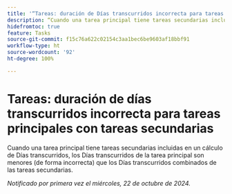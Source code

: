 ```yaml
---
title: '“Tareas: duración de Días transcurridos incorrecta para tareas principales con tareas secundarias”'
description: “Cuando una tarea principal tiene tareas secundarias incluidas en un cálculo de Días transcurridos, los Días transcurridos de la tarea principal son menores (de forma incorrecta) que los Días transcurridos combinados de las tareas secundarias.”
hidefromtoc: true
feature: Tasks
source-git-commit: f15c76a622c02154c3aa1bec6be9603af18bbf91
workflow-type: ht
source-wordcount: '92'
ht-degree: 100%

---
```


# Tareas: duración de días transcurridos incorrecta para tareas principales con tareas secundarias

Cuando una tarea principal tiene tareas secundarias incluidas en un cálculo de Días transcurridos, los Días transcurridos de la tarea principal son menores (de forma incorrecta) que los Días transcurridos combinados de las tareas secundarias.

_Notificado por primera vez el miércoles, 22 de octubre de 2024._

